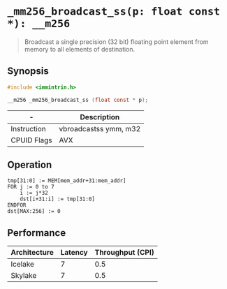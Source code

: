 `_mm256_broadcast_ss(p: float const *): __m256`
===============================================

> Broadcast a single precision (32 bit) floating point element from memory to all elements of destination.

## Synopsis

```c
#include <immintrin.h>

__m256 _mm256_broadcast_ss (float const * p);
```

| -           | Description           |
| ----------- | --------------------- |
| Instruction | vbroadcastss ymm, m32 |
| CPUID Flags | AVX                   |

## Operation

```
tmp[31:0] := MEM[mem_addr+31:mem_addr]
FOR j := 0 to 7
	i := j*32
	dst[i+31:i] := tmp[31:0]
ENDFOR
dst[MAX:256] := 0
```

## Performance

| Architecture | Latency | Throughput (CPI) |
| ------------ | ------- | ---------------- |
| Icelake      | 7       | 0.5              |
| Skylake      | 7       | 0.5              |

